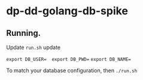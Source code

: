 # dp-dd-golang-db-spike

## Running.

Update `run.sh` update 

`export DB_USER=  export DB_PWD=`  `export DB_NAME=`

To match your database configuration, then `./run.sh`